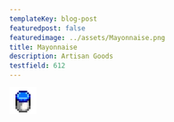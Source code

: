 ```yaml
---
templateKey: blog-post
featuredpost: false
featuredimage: ../assets/Mayonnaise.png
title: Mayonnaise
description: Artisan Goods
testfield: 612
---
```

![Mayonnaise](../assets/Mayonnaise.png)